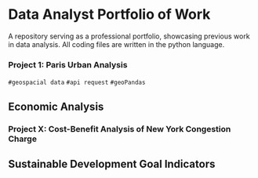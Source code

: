 # Data Analyst Portfolio of Work
A repository serving as a professional portfolio, showcasing previous work in data analysis. All coding files are written in the python language.

### Project 1: Paris Urban Analysis

`#geospacial data` `#api request` `#geoPandas`

## Economic Analysis
### Project X: Cost-Benefit Analysis of New York Congestion Charge

## Sustainable Development Goal Indicators
### 
